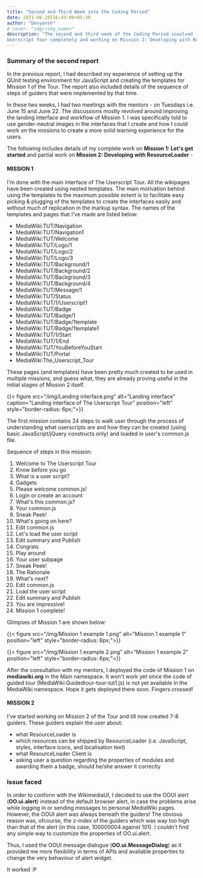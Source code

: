 ```yaml
---
title: "Second and Third Week into the Coding Period"
date: 2021-06-28T16:43:00+05:30
author: "Devyansh"
# cover: "img/<img_name>"
description: "The second and third week of the Coding Period involved implementing Mission 1 of The
Userscript Tour completely and working on Mission 2: Developing with ResourceLoader."
---
```


### Summary of the second report
In the previous report, I had described my experience of setting up the QUnit testing environment for JavaScript and creating the templates for Mission 1 of the Tour. The report also included details of the sequence of steps of guiders that were implemented by that time.

In these two weeks, I had two meetings with the mentors - on Tuesdays i.e. June 15 and June 22. The discussions mostly revolved around improving the landing interface and workflow of Mission 1. I was specifically told to use gender-neutral images in the interfaces that I create and how I could work on the missions to create a more solid learning experience for the users.

The following includes details of my complete work on **Mission 1: Let's get started** and partial work on **Mission 2: Developing with ResourceLoader** -

#### MISSION 1
I'm done with the main interface of The Userscript Tour. All the wikipages have been created using nested templates. The main motivation behind using the templates to the maximum possible extent is to facilitate easy picking & plugging of the templates to create the interfaces easily and without much of replication in the markup syntax.
The names of the templates and pages that I've made are listed below:
- MediaWiki:TUT/Navigation
- MediaWiki:TUT/Navigation1
- MediaWiki:TUT/Welcome
- MediaWiki:TUT/Logo/1
- MediaWiki:TUT/Logo/2
- MediaWiki:TUT/Logo/3
- MediaWiki:TUT/Background/1
- MediaWiki:TUT/Background/2
- MediaWiki:TUT/Background/3
- MediaWiki:TUT/Background/4
- MediaWiki:TUT/Message/1
- MediaWiki:TUT/Status
- MediaWiki:TUT/1/Userscript1
- MediaWiki:TUT/Badge
- MediaWiki:TUT/Badge/1
- MediaWiki:TUT/Badge/1template
- MediaWiki:TUT/Badge/1template1
- MediaWiki:TUT/1/Start
- MediaWiki:TUT/1/End
- MediaWiki:TUT/YouBeforeYouStart
- MediaWiki:TUT/Portal
- MediaWiki:The_Userscript_Tour

These pages (and templates) have been pretty much created to be used in multiple missions, and guess what, they are already proving useful in the initial stages of Mission 2 itself.

{{< figure src="/img/Landing interface.png" alt="Landing interface" caption="Landing interface of The Userscript Tour" position="left" style="border-radius: 6px;">}}

The first mission contains 24 steps to walk user through the process of understanding what userscripts are and how they can be created (using basic JavaScript/jQuery constructs only) and loaded in user's common.js file.

Sequence of steps in this mission:
1) Welcome to The Userscript Tour
2) Know before you go
3) What is a user script?
4) Gadgets
5) Please welcome common.js!
6) Login or create an account
7) What's this common.js?
8) Your common.js
9) Sneak Peek!
10) What's going on here?
11) Edit common.js
12) Let's load the user script
13) Edit summary and Publish
14) Congrats
15) Play around
16) Your user subpage
17) Sneak Peek!
18) The Rationale
19) What's next?
20) Edit common.js
21) Load the user script
22) Edit summary and Publish
23) You are impressive!
24) Mission 1 complete!

Glimpses of Mission 1 are shown below:

{{< figure src="/img/Mission 1 example 1.png" alt="Mission 1 example 1" position="left" style="border-radius: 6px;">}}

{{< figure src="/img/Mission 1 example 2.png" alt="Mission 1 example 2" position="left" style="border-radius: 6px;">}}


After the consultation with my mentors, I deployed the code of Mission 1 on **mediawiki.org** in the Main namespace. It won't work yet since the code of guided tour (MediaWiki:Guidedtour-tour-tut1.js) is not yet available in the MediaWiki namespace. Hope it gets deployed there soon. Fingers crossed!

#### MISSION 2
I've started working on Mission 2 of the Tour and till now created 7-8 guiders. These guiders explain the user about:
- what ResourceLoader is
- which resources can be shipped by ResourceLoader (i.e. JavaScript, styles, interface icons, and localisation text)
- what ResourceLoader Client is
- asking user a question regarding the properties of modules and awarding them a badge, should he/she answer it correctly

### Issue faced
In order to conform with the WikimediaUI, I decided to use the OOUI alert (**OO.ui.alert**) instead of the default browser alert, in case the problems arise while logging in or sending messages to personal MediaWiki pages. However, the OOUI alert was always beneath the guiders! The obvious reason was, ofcourse, the z-index of the guiders which was way too high than that of the alert (in this case, 100000004 against 101). I couldn't find any simple way to customize the properties of OO.ui.alert. 

Thus, I used the OOUI message dialogue (**OO.ui.MessageDialog**) as it provided me more flexibility in terms of APIs and available properties to change the very behaviour of alert widget.

It worked :P

